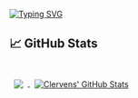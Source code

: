 [![Typing SVG](https://readme-typing-svg.herokuapp.com?font=Fira+Code&color=%239AA6B2&lines=Hi+%F0%9F%91%8B%2C+I'm+Clervens+%F0%9F%A4%93)](https://git.io/typing-svg)

## &#x1f4c8; GitHub Stats

<br>

<a href="https://github.com/cvolcy">
  <img align="center" style="margin:0.5rem" src="https://github-readme-stats.vercel.app/api/top-langs/?username=cvolcy&hide=html,css&title_color=ffffff&text_color=c9cacc&icon_color=4AB197&bg_color=1A2B34" />
</a>

<a href="https://github.com/cvolcy">
  <img align="center" style="margin:0.5rem" src="https://github-readme-stats.vercel.app/api?username=cvolcy&show_icons=true&line_height=27&count_private=true&title_color=ffffff&text_color=c9cacc&icon_color=4AB097&bg_color=1A2B34" alt="Clervens' GitHub Stats" />
</a>

<!---
cvolcy/cvolcy is a ✨ special ✨ repository because its `README.md` (this file) appears on your GitHub profile.
You can click the Preview link to take a look at your changes.
--->
